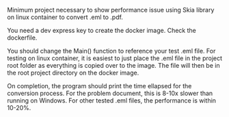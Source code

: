 Minimum project necessary to show performance issue using Skia library on linux container to convert .eml to .pdf.

You need a dev express key to create the docker image. Check the dockerfile.

You should change the Main() function to reference your test .eml file. For testing on linux container, it is easiest to just place the .eml file in the project root folder as everything is copied over to the image. The file will then be in the root project directory on the docker image.

On completion, the program should print the time ellapsed for the conversion process. For the problem document, this is 8-10x slower than running on Windows. For other tested .eml files, the performance is within 10-20%.
